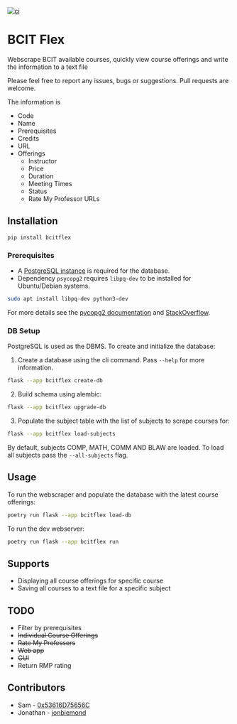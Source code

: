 [![ci](https://github.com/jonbiemond/BCIT-Flex/actions/workflows/ci.yml/badge.svg?branch=main)](https://github.com/jonbiemond/BCIT-Flex/actions/workflows/ci.yml)
# BCIT Flex
Webscrape BCIT available courses, quickly view course offerings and write the information to a text file

Please feel free to report any issues, bugs or suggestions. Pull requests are welcome.

The information is

- Code
- Name
- Prerequisites
- Credits
- URL
- Offerings
  - Instructor
  - Price
  - Duration
  - Meeting Times
  - Status
  - Rate My Professor URLs

## Installation

`pip install bcitflex`

### Prerequisites
* A [PostgreSQL instance](https://www.postgresql.org/download/) is required for the database.
* Dependency `psycopg2` requires `libpq-dev` to be installed for Ubuntu/Debian systems.
```bash
sudo apt install libpq-dev python3-dev
```
For more details see the [pycopg2 documentation](https://www.psycopg.org/docs/install.html#install-from-source) and [StackOverflow](https://stackoverflow.com/questions/5420789/how-to-install-psycopg2-with-pip-on-python).

### DB Setup

PostgreSQL is used as the DBMS.
To create and initialize the database:

1. Create a database using the cli command. Pass `--help` for more information.
```bash
flask --app bcitflex create-db
```
2. Build schema using alembic:
```bash
flask --app bcitflex upgrade-db
```
3. Populate the subject table with the list of subjects to scrape courses for:
```bash
flask --app bcitflex load-subjects
```
By default, subjects COMP, MATH, COMM AND BLAW are loaded. To load all subjects pass the `--all-subjects` flag.

## Usage

To run the webscraper and populate the database with the latest course offerings:
```bash
poetry run flask --app bcitflex load-db
```

To run the dev webserver:
```bash
poetry run flask --app bcitflex run
```

## Supports

- Displaying all course offerings for specific course
- Saving all courses to a text file for a specific subject

## TODO

- Filter by prerequisites
- ~~Individual Course Offerings~~
- ~~Rate My Professors~~
- ~~Web app~~
- ~~GUI~~
- Return RMP rating

## Contributors

- Sam - [0x53616D75656C](https://github.com/0x53616D75656C)
- Jonathan - [jonbiemond](https://github.com/jonbiemond)
